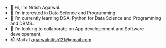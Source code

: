 - 👋 Hi, I’m Nitish Agarwal.
- 👀 I’m interested in Data Science and Programming.
- 🌱 I’m currently learning DSA, Python for Data Science and Programming and DBMS.
- 💞️ I’m looking to collaborate on App developement and Software developement.
- 📫 Mail at agarwalnitish121@gmail.com

<!---
agarNit/agarNit is a ✨ special ✨ repository because its `README.md` (this file) appears on your GitHub profile.
You can click the Preview link to take a look at your changes.
--->
